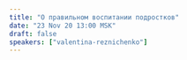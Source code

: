 ```yaml
---
title: "О правильном воспитании подростков"
date: "23 Nov 20 13:00 MSK"
draft: false
speakers: ["valentina-reznichenko"]
---
```

